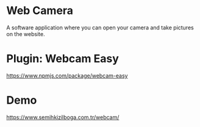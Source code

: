 # Web Camera
 A software application where you can open your camera and take pictures on the website.
 
# Plugin: Webcam Easy
 https://www.npmjs.com/package/webcam-easy
 
# Demo
  https://www.semihkizilboga.com.tr/webcam/
